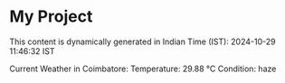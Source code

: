 # My Project

This content is dynamically generated in Indian Time (IST): 2024-10-29 11:46:32 IST


Current Weather in Coimbatore:
Temperature: 29.88 °C
Condition: haze
